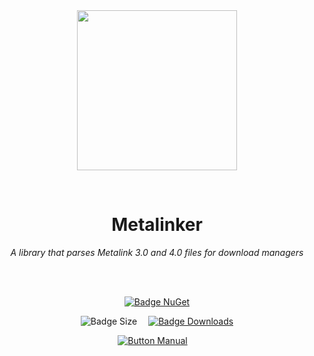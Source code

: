 
<div align = center>

<br>
<br>
    
<img
  src = 'https://cdn.jsdelivr.net/gh/Aptivi/Metalinker@main/assets/OfficialAppIcon-Metalinker-512.png'
  width = 256
  align = center
/>

<br>

# Metalinker
    
*A library that parses Metalink 3.0 and 4.0 files for download managers*

<br>
<br>

[![Badge NuGet]][NuGet]

![Badge Size]   
[![Badge Downloads]][Releases]

[![Button Manual]][Manual]   

</div>
    
<br>

</div>


<!----------------------------------------------------------------------------->

[Releases]: https://gitlab.com/aptivi/main/Metalinker/-/releases
[NuGet]: https://www.nuget.org/packages/Metalinker/

[Manual]: https://aptivi.gitbook.io/metalinker-manual/

<!----------------------------------[ Badges ]--------------------------------->

[Badge Downloads]: https://img.shields.io/github/downloads/Aptivi/Metalinker/total?color=217346&label=Downloads&style=for-the-badge&logoColor=white&logo=DocuSign&labelColor=2d9d5f
[Badge NuGet]: https://img.shields.io/nuget/vpre/Metalinker?color=012f52&style=for-the-badge&logoColor=white&logo=NuGet&labelColor=004880
[Badge Size]: https://img.shields.io/github/repo-size/Aptivi/Metalinker?color=bb4a28&label=size&logoColor=white&style=for-the-badge&logo=GoogleAnalytics&labelColor=E85C33


<!---------------------------------[ Buttons ]--------------------------------->

[Button Libraries]: https://img.shields.io/badge/Libraries-EA8220?style=for-the-badge&logoColor=white&logo=AzureArtifacts
[Button Manual]: https://img.shields.io/badge/Docs-blueviolet?style=for-the-badge&logoColor=white&logo=GitBook
